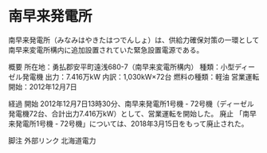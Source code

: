 # 南早来発電所

南早来発電所（みなみはやきたはつでんしょ）は、供給力確保対策の一環として南早来変電所構内に追加設置されていた緊急設置電源である。

概要
所在地：勇払郡安平町遠浅680-7（南早来変電所構内）
種類：小型ディーゼル発電機
出力：7.416万kW
内訳：1,030kW×72台
燃料の種類：軽油
営業運転開始：2012年12月7日

経過
開始
2012年12月7日13時30分、南早来発電所1号機 - 72号機（ディーゼル発電機72台、合計出力7.416万kW）として、営業運転を開始した。
廃止
「南早来発電所1号機 - 72号機」については、2018年3月15日をもって廃止された。

脚注
外部リンク
北海道電力